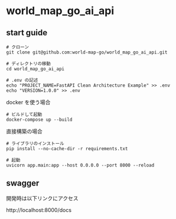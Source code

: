 # world_map_go_ai_api

## start guide

```
# クローン
git clone git@github.com:world-map-go/world_map_go_ai_api.git

# ディレクトリの移動
cd world_map_go_ai_api

# .env の記述
echo "PROJECT_NAME=FastAPI Clean Architecture Example" >> .env
echo "VERSION=1.0.0" >> .env
```

docker を使う場合
```
# ビルドして起動
docker-compose up --build
```

直接構築の場合
```
# ライブラリのインストール
pip install --no-cache-dir -r requirements.txt

# 起動
uvicorn app.main:app --host 0.0.0.0 --port 8000 --reload
```

## swagger
開発時は以下リンクにアクセス

http://localhost:8000/docs
